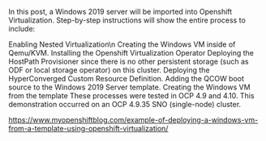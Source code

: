 In this post, a Windows 2019 server will be imported into Openshift Virtualization.  Step-by-step instructions will show the entire process to include:

Enabling Nested Virtualization\n
Creating the Windows VM inside of Qemu/KVM.
Installing the Openshift Virtualization Operator
Deploying the HostPath Provisioner since there is no other persistent storage (such as ODF or local storage operator) on this cluster.
Deploying the HyperConverged Custom Resource Definition.
Adding the QCOW boot source to the Windows 2019 Server template.
Creating the Windows VM from the template
These processes were tested in OCP 4.9 and 4.10.  This demonstration occurred on an OCP 4.9.35 SNO (single-node) cluster.

https://www.myopenshiftblog.com/example-of-deploying-a-windows-vm-from-a-template-using-openshift-virtualization/

